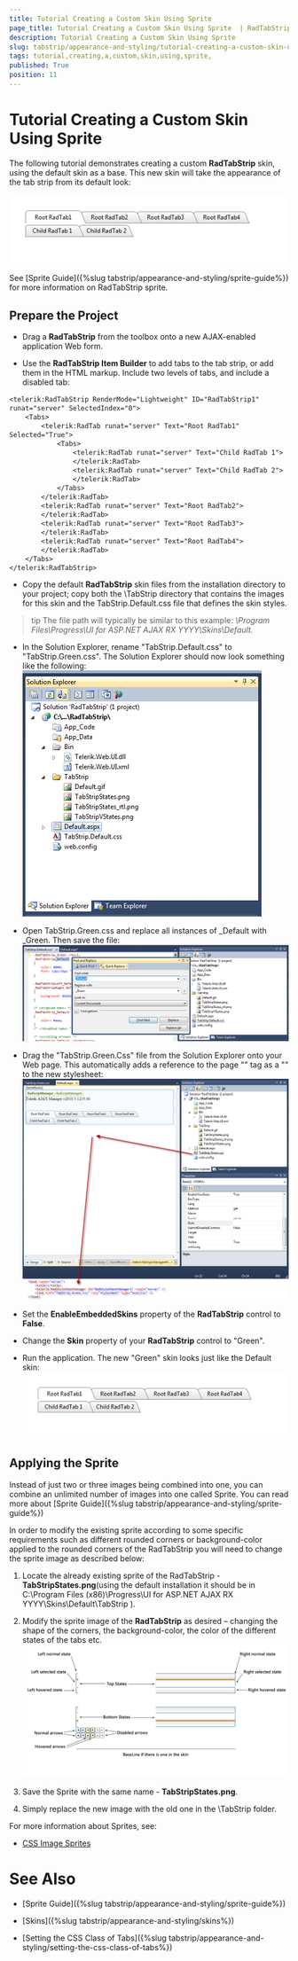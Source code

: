 ```yaml
---
title: Tutorial Creating a Custom Skin Using Sprite 
page_title: Tutorial Creating a Custom Skin Using Sprite  | RadTabStrip for ASP.NET AJAX Documentation
description: Tutorial Creating a Custom Skin Using Sprite 
slug: tabstrip/appearance-and-styling/tutorial-creating-a-custom-skin-using-sprite
tags: tutorial,creating,a,custom,skin,using,sprite,
published: True
position: 11
---
```


# Tutorial Creating a Custom Skin Using Sprite 



The following tutorial demonstrates creating a custom **RadTabStrip** skin, using the default skin as a base. This new skin will take the appearance of the tab strip from its default look:

![tabstrip defaultlook](images/tabstrip_defaultlook.png)

See [Sprite Guide]({%slug tabstrip/appearance-and-styling/sprite-guide%}) for more information on RadTabStrip sprite.

## Prepare the Project

* Drag a **RadTabStrip** from the toolbox onto a new AJAX-enabled application Web form.

* Use the **RadTabStrip Item Builder** to add tabs to the tab strip, or add them in the HTML markup. Include two levels of tabs, and include a disabled tab:

````ASPNET	 
<telerik:RadTabStrip RenderMode="Lightweight" ID="RadTabStrip1" runat="server" SelectedIndex="0">
    <Tabs>
        <telerik:RadTab runat="server" Text="Root RadTab1" Selected="True">
            <Tabs>
                <telerik:RadTab runat="server" Text="Child RadTab 1">
                </telerik:RadTab>
                <telerik:RadTab runat="server" Text="Child RadTab 2">
                </telerik:RadTab>
            </Tabs>
        </telerik:RadTab>
        <telerik:RadTab runat="server" Text="Root RadTab2">
        </telerik:RadTab>
        <telerik:RadTab runat="server" Text="Root RadTab3">
        </telerik:RadTab>
        <telerik:RadTab runat="server" Text="Root RadTab4">
        </telerik:RadTab>
    </Tabs>
</telerik:RadTabStrip>	 
````



* Copy the default **RadTabStrip** skin files from the installation directory to your project; copy both the \TabStrip directory that contains the images for this skin and the TabStrip.Default.css file that defines the skin styles.

>tip The file path will typically be similar to this example: *\Program Files\Progress\UI for ASP.NET AJAX RX YYYY\Skins\Default.* 
>


* In the Solution Explorer, rename "TabStrip.Default.css" to "TabStrip.Green.css". The Solution Explorer should now look something like the following:![tabstrip solutionexplorer](images/tabstrip_solutionexplorer.png)

* Open TabStrip.Green.css and replace all instances of _Default with _Green. Then save the file:![tabstrip solutionfindandreplace](images/tabstrip_solutionfindandreplace.png)

* Drag the "TabStrip.Green.Css" file from the Solution Explorer onto your Web page. This automatically adds a reference to the page "<head>" tag as a "<link>" to the new stylesheet:![tabstrip link](images/tabstrip_link.png)

* Set the **EnableEmbeddedSkins** property of the **RadTabStrip** control to **False**.

* Change the **Skin** property of your **RadTabStrip** control to "Green".

* Run the application. The new "Green" skin looks just like the Default skin:![tabstrip defaultlook](images/tabstrip_defaultlook.png)

## Applying the Sprite

Instead of just two or three images being combined into one, you can combine an unlimited number of images into one called Sprite. You can read more about [Sprite Guide]({%slug tabstrip/appearance-and-styling/sprite-guide%})

In order to modify the existing sprite according to some specific requirements such as different rounded corners or background-color applied to the rounded corners of the RadTabStrip you will need to change the sprite image as described below:

1. Locate the already existing sprite of the RadTabStrip -**TabStripStates.png**(using the default installation it should be in C:\Program Files (x86)\Progress\UI for ASP.NET AJAX RX YYYY\Skins\Default\TabStrip ).

1. Modify the sprite image of the **RadTabStrip** as desired – changing the shape of the corners, the background-color, the color of the different states of the tabs etc.![tabstrip states details](images/tabstrip_states_details.png)

1. Save the Sprite with the same name - **TabStripStates.png**.

1. Simply replace the new image with the old one in the \TabStrip folder.

For more information about Sprites, see:

* [CSS Image Sprites](http://www.w3schools.com/css/css_image_sprites.asp)

# See Also

 * [Sprite Guide]({%slug tabstrip/appearance-and-styling/sprite-guide%})

 * [Skins]({%slug tabstrip/appearance-and-styling/skins%})

 * [Setting the CSS Class of Tabs]({%slug tabstrip/appearance-and-styling/setting-the-css-class-of-tabs%})
